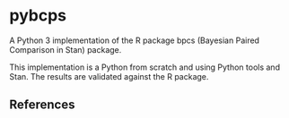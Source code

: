 # pybcps

A Python 3 implementation of the R package bpcs (Bayesian Paired Comparison in Stan) package.

This implementation is a Python from scratch and using Python tools and Stan. The results are validated against the R package.


## References

